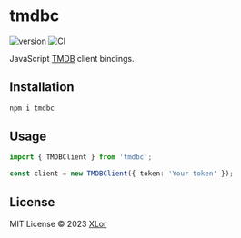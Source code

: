 # tmdbc

[![version](https://img.shields.io/npm/v/tmdbc?label=tmdbc)](https://www.npmjs.com/package/tmdbc)
[![CI](https://github.com/yjl9903/bgmc/actions/workflows/ci.yml/badge.svg)](https://github.com/yjl9903/bgmc/actions/workflows/ci.yml)

JavaScript [TMDB](https://www.themoviedb.org/) client bindings.

## Installation

```bash
npm i tmdbc
```

## Usage

```ts
import { TMDBClient } from 'tmdbc';

const client = new TMDBClient({ token: 'Your token' });
```

## License

MIT License © 2023 [XLor](https://github.com/yjl9903)
